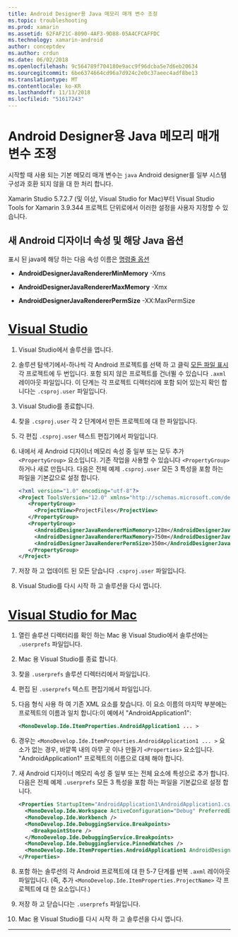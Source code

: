```yaml
---
title: Android Designer용 Java 메모리 매개 변수 조정
ms.topic: troubleshooting
ms.prod: xamarin
ms.assetid: 62FAF21C-8090-4AF3-9D88-05A4CFCAFFDC
ms.technology: xamarin-android
author: conceptdev
ms.author: crdun
ms.date: 06/02/2018
ms.openlocfilehash: 9c564789f704180e9acc9f96dcba5e7d6eb20634
ms.sourcegitcommit: 6be6374664cd96a7d924c2e0c37aeec4adf8be13
ms.translationtype: MT
ms.contentlocale: ko-KR
ms.lasthandoff: 11/13/2018
ms.locfileid: "51617243"
---
```

# <a name="adjusting-java-memory-parameters-for-the-android-designer"></a>Android Designer용 Java 메모리 매개 변수 조정

시작할 때 사용 되는 기본 메모리 매개 변수는 `java` Android designer를 일부 시스템 구성과 호환 되지 않을 대 한 처리 합니다.

Xamarin Studio 5.7.2.7 (및 이상, Visual Studio for Mac)부터 Visual Studio Tools for Xamarin 3.9.344 프로젝트 단위로에서 이러한 설정을 사용자 지정할 수 있습니다.

## <a name="new-android-designer-properties-and-corresponding-java-options"></a>새 Android 디자이너 속성 및 해당 Java 옵션

표시 된 java에 해당 하는 다음 속성 이름은 [명령줄 옵션](http://docs.oracle.com/javase/7/docs/technotes/tools/windows/java.html)

- **AndroidDesignerJavaRendererMinMemory** -Xms

- **AndroidDesignerJavaRendererMaxMemory** -Xmx

- **AndroidDesignerJavaRendererPermSize** -XX:MaxPermSize


# <a name="visual-studiotabwindows"></a>[Visual Studio](#tab/windows)

1.  Visual Studio에서 솔루션을 엽니다.

2.  솔루션 탐색기에서-하나씩 각 Android 프로젝트를 선택 하 고 클릭 [모든 파일 표시](https://docs.microsoft.com/en-us/previous-versions/visualstudio/visual-studio-2008/4afxey9h(v=vs.90)) 각 프로젝트에 두 번입니다. 포함 되지 않은 프로젝트를 건너뛸 수 있습니다 `.axml` 레이아웃 파일입니다. 이 단계는 각 프로젝트 디렉터리에 포함 되어 있는지 확인 합니다는 `.csproj.user` 파일입니다.

3.  Visual Studio를 종료합니다.

4.  찾을 `.csproj.user` 각 2 단계에서 만든 프로젝트에 대 한 파일입니다.

5.  각 편집 `.csproj.user` 텍스트 편집기에서 파일입니다.

6.  내에서 새 Android 디자이너 메모리 속성 중 일부 또는 모두 추가 `<PropertyGroup>` 요소입니다. 기존 작업을 사용할 수 있습니다 `<PropertyGroup>` 하거나 새로 만듭니다. 다음은 전체 예제 `.csproj.user` 모든 3 특성을 포함 하는 파일을 기본값으로 설정 합니다.

    ```xml
    <?xml version="1.0" encoding="utf-8"?>
    <Project ToolsVersion="12.0" xmlns="http://schemas.microsoft.com/developer/msbuild/2003">
       <PropertyGroup>
         <ProjectView>ProjectFiles</ProjectView>
       </PropertyGroup>
       <PropertyGroup>
         <AndroidDesignerJavaRendererMinMemory>128m</AndroidDesignerJavaRendererMinMemory>
         <AndroidDesignerJavaRendererMaxMemory>750m</AndroidDesignerJavaRendererMaxMemory>
         <AndroidDesignerJavaRendererPermSize>350m</AndroidDesignerJavaRendererPermSize>
       </PropertyGroup>
    </Project>
    ```

7.  저장 하 고 업데이트 된 모든 닫습니다 `.csproj.user` 파일입니다.

8.  Visual Studio를 다시 시작 하 고 솔루션을 다시 엽니다.

# <a name="visual-studio-for-mactabmacos"></a>[Visual Studio for Mac](#tab/macos)

1.  열린 솔루션 디렉터리를 확인 하는 Mac 용 Visual Studio에서 솔루션에는 `.userprefs` 파일입니다.

2.  Mac 용 Visual Studio를 종료 합니다.

3.  찾을 `.userprefs` 솔루션 디렉터리에서 파일입니다.

4.  편집 된 `.userprefs` 텍스트 편집기에서 파일입니다.

5.  다음 형식 사용 하 여 기존 XML 요소를 찾습니다. 이 요소 이름의 마지막 부분에는 프로젝트의 이름과 일치 합니다:이 예에서 "AndroidApplication1":

    ```xml
    <MonoDevelop.Ide.ItemProperties.AndroidApplication1 ... >
    ```

6.  경우는 `<MonoDevelop.Ide.ItemProperties.AndroidApplication1 ... >` 요소가 없는 경우, 바깥쪽 내의 아무 곳 이나 만들기 `<Properties>` 요소입니다. "AndroidApplication1" 프로젝트의 이름으로 대체 해야 합니다.

7.  새 Android 디자이너 메모리 속성 중 일부 또는 전체 요소에 특성으로 추가 합니다. 다음은 전체 예제 `.userprefs` 모든 3 특성을 포함 하는 파일을 기본값으로 설정 합니다.

    ```xml
    <Properties StartupItem="AndroidApplication1\AndroidApplication1.csproj">
      <MonoDevelop.Ide.Workspace ActiveConfiguration="Debug" PreferredExecutionTarget="Android.SelectDevice" />
      <MonoDevelop.Ide.Workbench />
      <MonoDevelop.Ide.DebuggingService.Breakpoints>
        <BreakpointStore />
      </MonoDevelop.Ide.DebuggingService.Breakpoints>
      <MonoDevelop.Ide.DebuggingService.PinnedWatches />
      <MonoDevelop.Ide.ItemProperties.AndroidApplication1 AndroidDesignerJavaRendererMinMemory="128m" AndroidDesignerJavaRendererMaxMemory="750m" AndroidDesignerJavaRendererPermSize="350m" />
    </Properties>
    ```

8.  포함 하는 솔루션의 각 Android 프로젝트에 대 한 5-7 단계를 반복 `.axml` 레이아웃 파일입니다. (즉, 추가 `<MonoDevelop.Ide.ItemProperties.ProjectName>` 각 프로젝트에 대 한 요소입니다.)

9.  저장 하 고 닫습니다는 `.userprefs` 파일입니다.

10. Mac 용 Visual Studio를 다시 시작 하 고 솔루션을 다시 엽니다.

-----

